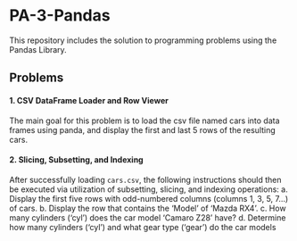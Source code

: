 # PA-3-Pandas
This repository includes the solution to programming problems using the Pandas Library. 

## Problems
#### 1. CSV DataFrame Loader and Row Viewer
The main goal for this problem is to load the csv file named cars into data frames using panda, and display the first and last 5 rows of the resulting cars. 

#### 2. Slicing, Subsetting, and Indexing
After successfully loading `cars.csv`, the following instructions should then be executed via utilization of subsetting, slicing, and indexing operations:
  a. Display the first five rows with odd-numbered columns (columns 1, 3, 5, 7…) of cars.
  b. Display the row that contains the ‘Model’ of ‘Mazda RX4’.
  c. How many cylinders (‘cyl’) does the car model ‘Camaro Z28’ have?
  d. Determine how many cylinders (‘cyl’) and what gear type (‘gear’) do the car models
